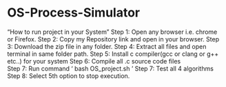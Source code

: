# OS-Process-Simulator

“How to run project in your System”
Step 1: Open any browser i.e. chrome or Firefox.
Step 2: Copy my Repository link and open in your browser.
Step 3: Download the zip file in any folder.
Step 4: Extract all files and open terminal in same folder path.
Step 5: Install c compiler(gcc or clang or g++ etc..) for your system
Step 6: Compile all .c source code files  
Step 7: Run command ‘ bash OS_project.sh ’
Step 7: Test all 4 algorithms
Step 8: Select 5th option to stop execution.
